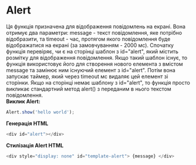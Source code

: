 # Alert
Ця функція призначена для відображення повідомлень на екрані. Вона отримує два параметри: message - текст повідомлення, яке потрібно відобразити, та timeout - час, протягом якого повідомлення буде відображатися на екрані (за замовчуванням - 2000 мс). 
Спочатку функція перевіряє, чи є на сторінці шаблон з id="alert", який містить розмітку для відображення повідомлення. Якщо такий шаблон існує, то функція використовує його для створення нового елемента з вмістом message та замінює ним існуючий елемент з id="alert". Потім вона запускає таймер, який через timeout мс видаляє цей елемент зі сторінки. 
Якщо на сторінці немає шаблону з id="alert", то функція просто викликає стандартний метод alert() з переданим в нього текстом повідомлення.<br >
**Виклик Alert:**
```javascript
Alert.show('hello world');
```
**Генерація HTML**
```javascript
<div id="alert"></div>
```
**Стилізація Alert HTML**
```javascript
<div style="display: none" id="template-alert"> {message} </div>
```
